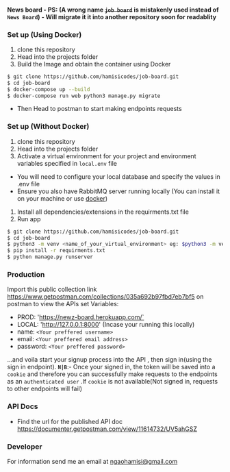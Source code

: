 #### News board - PS: (A wrong name ~~`job board`~~ is mistakenly used instead of `News Board`) - Will migrate it it into another repository soon for readablity

### Set up (Using Docker)
1. clone this repository 
1. Head into the projects folder
1. Build the Image and obtain the container using Docker

```bash
$ git clone https://github.com/hamisicodes/job-board.git
$ cd job-board
$ docker-compose up --build 
$ docker-compose run web python3 manage.py migrate

```
- Then Head to postman to start making endpoints requests



### Set up (Without Docker)
1. clone this repository 
1. Head into the projects folder
1. Activate a virtual environment for your project and environment variables specified in `local.env` file
 - You will need to configure your local database and specify the values in .env file
 - Ensure you also have RabbitMQ server running locally (You can install it on your machine or use [docker](https://hub.docker.com/_/rabbitmq))
1. Install all dependencies/extensions in the requirments.txt file
1. Run app

```bash
$ git clone https://github.com/hamisicodes/job-board.git
$ cd job-board
$ python3 -m venv <name_of_your_virtual_environment> eg: $python3 -m venv venv
$ pip install -r requirments.txt
$ python manage.py runserver

```

###  Production
Import this public collection link https://www.getpostman.com/collections/035a692b97fbd7eb7bf5 on postman to view the APIs
set Variables:
- PROD: 'https://newz-board.herokuapp.com/`
- LOCAL: 'http://127.0.0.1:8000' (Incase your running this locally)
- name: `<Your preffered username>`
- email: `<Your preffered email address>`
- password: `<Your preffered password>`

...and voila start your signup process into the API , then sign in(using the sign in endpoint).
__`N|B`__:- Once your signed in, the token will be saved into a `cookie` and therefore you can successfully make requests to the endpoints as an `authenticated user` .If `cookie` is not available(Not signed in, requests to other endpoints will fail)

### API Docs
- Find the url for the published API doc https://documenter.getpostman.com/view/11614732/UV5ahGSZ

### Developer
For information send me an email at ngaohamisi@gmail.com

